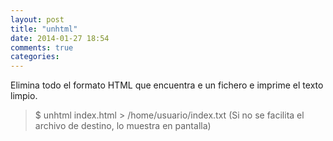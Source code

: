 ```yaml
---
layout: post
title: "unhtml"
date: 2014-01-27 18:54
comments: true
categories: 
---
```

Elimina todo el formato HTML que encuentra e un fichero e imprime el texto limpio.

>$ unhtml index.html > /home/usuario/index.txt (Si no se facilita el archivo de destino, lo muestra en pantalla)


